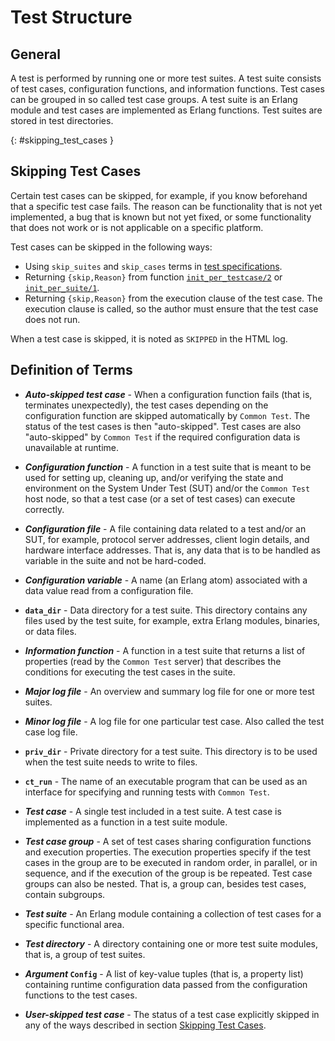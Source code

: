 <!--
%CopyrightBegin%

SPDX-License-Identifier: Apache-2.0

Copyright Ericsson AB 2023-2025. All Rights Reserved.

Licensed under the Apache License, Version 2.0 (the "License");
you may not use this file except in compliance with the License.
You may obtain a copy of the License at

    http://www.apache.org/licenses/LICENSE-2.0

Unless required by applicable law or agreed to in writing, software
distributed under the License is distributed on an "AS IS" BASIS,
WITHOUT WARRANTIES OR CONDITIONS OF ANY KIND, either express or implied.
See the License for the specific language governing permissions and
limitations under the License.

%CopyrightEnd%
-->
# Test Structure

## General

A test is performed by running one or more test suites. A test suite consists of
test cases, configuration functions, and information functions. Test cases can
be grouped in so called test case groups. A test suite is an Erlang module and
test cases are implemented as Erlang functions. Test suites are stored in test
directories.

[](){: #skipping_test_cases }

## Skipping Test Cases

Certain test cases can be skipped, for example, if you know beforehand that a
specific test case fails. The reason can be functionality that is not yet
implemented, a bug that is known but not yet fixed, or some functionality that
does not work or is not applicable on a specific platform.

Test cases can be skipped in the following ways:

- Using `skip_suites` and `skip_cases` terms in
  [test specifications](run_test_chapter.md#test_specifications).
- Returning `{skip,Reason}` from function
  [`init_per_testcase/2`](`c:ct_suite:init_per_testcase/2`) or
  [`init_per_suite/1`](`c:ct_suite:init_per_suite/1`).
- Returning `{skip,Reason}` from the execution clause of the test case. The
  execution clause is called, so the author must ensure that the test case does
  not run.

When a test case is skipped, it is noted as `SKIPPED` in the HTML log.

## Definition of Terms

- **_Auto-skipped test case_** - When a configuration function fails (that is,
  terminates unexpectedly), the test cases depending on the configuration
  function are skipped automatically by `Common Test`. The status of the test
  cases is then "auto-skipped". Test cases are also "auto-skipped" by
  `Common Test` if the required configuration data is unavailable at runtime.

- **_Configuration function_** - A function in a test suite that is meant to be
  used for setting up, cleaning up, and/or verifying the state and environment
  on the System Under Test (SUT) and/or the `Common Test` host node, so that a
  test case (or a set of test cases) can execute correctly.

- **_Configuration file_** - A file containing data related to a test and/or an
  SUT, for example, protocol server addresses, client login details, and
  hardware interface addresses. That is, any data that is to be handled as
  variable in the suite and not be hard-coded.

- **_Configuration variable_** - A name (an Erlang atom) associated with a data
  value read from a configuration file.

- **`data_dir`** - Data directory for a test suite. This directory contains any
  files used by the test suite, for example, extra Erlang modules, binaries, or
  data files.

- **_Information function_** - A function in a test suite that returns a list of
  properties (read by the `Common Test` server) that describes the conditions
  for executing the test cases in the suite.

- **_Major log file_** - An overview and summary log file for one or more test
  suites.

- **_Minor log file_** - A log file for one particular test case. Also called
  the test case log file.

- **`priv_dir`** - Private directory for a test suite. This directory is to be
  used when the test suite needs to write to files.

- **`ct_run`** - The name of an executable program that can be used as an
  interface for specifying and running tests with `Common Test`.

- **_Test case_** - A single test included in a test suite. A test case is
  implemented as a function in a test suite module.

- **_Test case group_** - A set of test cases sharing configuration functions
  and execution properties. The execution properties specify if the test cases
  in the group are to be executed in random order, in parallel, or in sequence,
  and if the execution of the group is be repeated. Test case groups can also be
  nested. That is, a group can, besides test cases, contain subgroups.

- **_Test suite_** - An Erlang module containing a collection of test cases for
  a specific functional area.

- **_Test directory_** - A directory containing one or more test suite modules,
  that is, a group of test suites.

- **_Argument_ `Config`** - A list of key-value tuples (that is, a property
  list) containing runtime configuration data passed from the configuration
  functions to the test cases.

- **_User-skipped test case_** - The status of a test case explicitly skipped in
  any of the ways described in section
  [Skipping Test Cases](test_structure_chapter.md#skipping_test_cases).
